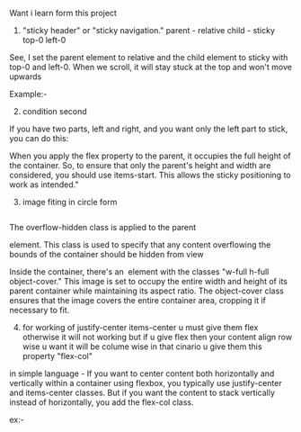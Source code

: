 Want i learn form this project

1) "sticky header" or "sticky navigation."
parent - relative 
child - sticky top-0 left-0 

See, I set the parent element to relative and the child element to sticky with top-0 and left-0. When we scroll, it will stay stuck at the top and won't move upwards

Example:-
<div class="relative"> 
    <div class="sticky top-0 left-0"></div>
</div>



2) condition second 

If you have two parts, left and right, and you want only the left part to stick, you can do this:
<div class="flex justify-center items-start relative">
    <div class="sticky top-0 left-0"></div>
</div>

When you apply the flex property to the parent, it occupies the full height of the container. So, to ensure that only the parent's height and width are considered, you should use items-start. This allows the sticky positioning to work as intended." 




3) image fiting in circle form

<div class="w-[22rem] h-[22rem] overflow-hidden rounded-full">
    <img class="w-full h-full object-cover" src="" alt=""></div>
</div>

The overflow-hidden class is applied to the parent <div> element. This class is used to specify that any content overflowing the bounds of the container should be hidden from view

Inside the container, there's an <img> element with the classes "w-full h-full object-cover." This image is set to occupy the entire width and height of its parent container while maintaining its aspect ratio. The object-cover class ensures that the image covers the entire container area, cropping it if necessary to fit.

4) for working of justify-center items-center u must give them flex otherwise it will not working but if u give flex then your content align row wise u want it will be colume wise in that cinario u give them this property "flex-col"

in simple language - If you want to center content both horizontally and vertically within a container using flexbox, you typically use justify-center and items-center classes. But if you want the content to stack vertically instead of horizontally, you add the flex-col class.

ex:-
<div class="flex justify-center items-center flex-col">
    <!-- Your centered content here -->
</div>
